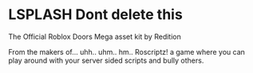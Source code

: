 # LSPLASH Dont delete this
The Official Roblox Doors Mega asset kit by Redition

From the makers of...
uhh..
uhm..
hm..
Roscriptz! a game where you can play around with your server sided scripts and bully others.
